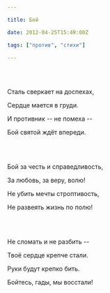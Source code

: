 ```yaml
---

title: Бой

date: 2012-04-25T15:49:00Z

tags: ["против", "стихи"]

---
```


<br/><br/>

Сталь сверкает на доспехах,

Сердце мается в груди.

И противник -- не помеха --

Бой святой ждёт впереди.

<br/><br/>

Бой за честь и справедливость,

За любовь, за веру, волю!

Не убить мечты строптивость,

Не развеять жизнь по полю!

<br/><br/>

Не сломать и не разбить --

Твоё сердце крепче стали.

Руки будут крепко бить.

Бойтесь, гады, мы восстали!